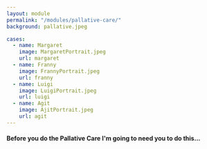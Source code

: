 ```yaml
--- 
layout: module
permalink: "/modules/pallative-care/"
background: pallative.jpeg

cases:
  - name: Margaret
    image: MargaretPortrait.jpeg
    url: margaret
  - name: Franny
    image: FrannyPortrait.jpeg
    url: franny
  - name: Luigi
    image: LuigiPortrait.jpeg
    url: luigi
  - name: Agit
    image: AjitPortrait.jpeg
    url: agit
---
```

#### Before you do the Pallative Care I'm going to need you to do this...